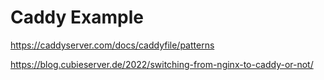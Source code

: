 # Caddy Example

https://caddyserver.com/docs/caddyfile/patterns

https://blog.cubieserver.de/2022/switching-from-nginx-to-caddy-or-not/
